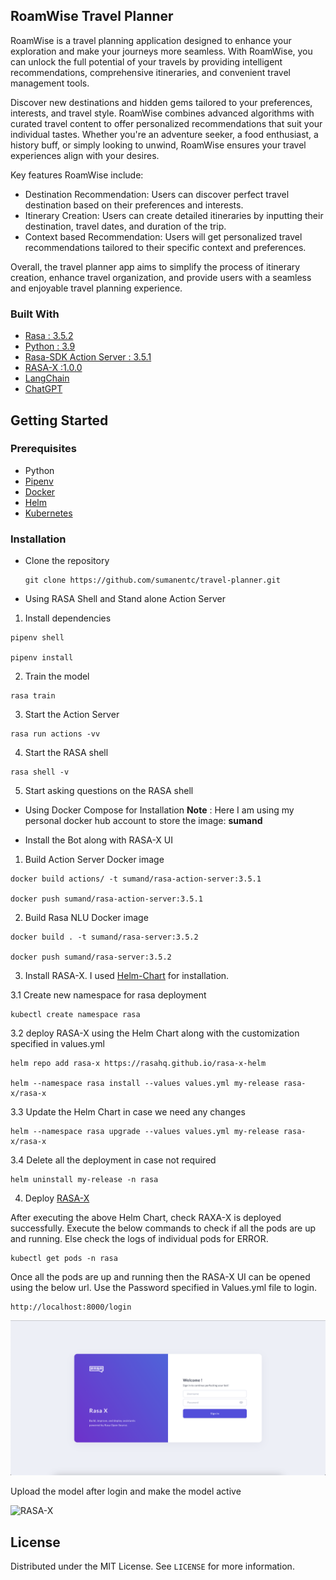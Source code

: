 ## RoamWise Travel Planner

RoamWise is a travel planning application designed to enhance your exploration and make your journeys more seamless. With RoamWise, you can unlock the full potential of your travels by providing intelligent recommendations, comprehensive itineraries, and convenient travel management tools.

Discover new destinations and hidden gems tailored to your preferences, interests, and travel style. RoamWise combines advanced algorithms with curated travel content to offer personalized recommendations that suit your individual tastes. Whether you're an adventure seeker, a food enthusiast, a history buff, or simply looking to unwind, RoamWise ensures your travel experiences align with your desires.

Key features RoamWise include:
* Destination Recommendation: Users can discover perfect travel destination based on their preferences and interests.
* Itinerary Creation: Users can create detailed itineraries by inputting their destination, travel dates, and duration of the trip.
* Context based Recommendation: Users will get personalized travel recommendations tailored to their specific context and preferences.

Overall, the travel planner app aims to simplify the process of itinerary creation, enhance travel organization, and provide users with a seamless and enjoyable travel planning experience.

### Built With

- [Rasa : 3.5.2 ](https://rasa.com/docs/rasa/)
- [Python : 3.9 ](https://www.python.org/)
- [Rasa-SDK Action Server : 3.5.1 ](https://rasa.com/docs/action-server)
- [RASA-X :1.0.0](https://rasa.com/docs/rasa-x/)
- [LangChain](https://python.langchain.com/docs/get_started/introduction.html)
- [ChatGPT](https://openai.com/blog/chatgpt)

## Getting Started

### Prerequisites

- Python
- [Pipenv](https://pypi.org/project/pipenv/)
- [Docker](https://docs.docker.com/engine/install/)
- [Helm](https://helm.sh/docs/intro/install/)
- [Kubernetes](https://kubernetes.io/docs/setup/)

### Installation

- Clone the repository

  ```
  git clone https://github.com/sumanentc/travel-planner.git
  ```

- Using RASA Shell and Stand alone Action Server

1. Install dependencies

  ```
  pipenv shell

  pipenv install
  ```

2. Train the model

  ```
  rasa train

  ```

3. Start the Action Server

  ```
  rasa run actions -vv

  ```

4. Start the RASA shell

  ```
  rasa shell -v
  ```

5. Start asking questions on the RASA shell

- Using Docker Compose for Installation
  **Note** : Here I am using my personal docker hub account to store the image: **sumand**

- Install the Bot along with RASA-X UI

1. Build Action Server Docker image

```
docker build actions/ -t sumand/rasa-action-server:3.5.1

docker push sumand/rasa-action-server:3.5.1

```

2. Build Rasa NLU Docker image

```
docker build . -t sumand/rasa-server:3.5.2

docker push sumand/rasa-server:3.5.2
```

3. Install RASA-X. I used [Helm-Chart](https://rasa.com/docs/rasa-x/installation-and-setup/install/helm-chart) for installation.

3.1 Create new namespace for rasa deployment

```
kubectl create namespace rasa
```

3.2 deploy RASA-X using the Helm Chart along with the customization specified in values.yml

```
helm repo add rasa-x https://rasahq.github.io/rasa-x-helm

helm --namespace rasa install --values values.yml my-release rasa-x/rasa-x
```

3.3 Update the Helm Chart in case we need any changes

```
helm --namespace rasa upgrade --values values.yml my-release rasa-x/rasa-x
```
3.4 Delete all the deployment in case not required

```
helm uninstall my-release -n rasa

```

4. Deploy [RASA-X](https://rasa.com/docs/rasa-x/installation-and-setup/deploy)

After executing the above Helm Chart, check RAXA-X is deployed successfully. Execute the below commands to check if all the pods are up and running. Else check the logs of individual pods for ERROR.

```
kubectl get pods -n rasa
```

Once all the pods are up and running then the RASA-X UI can be opened using the below url. Use the Password specified in Values.yml file to login.

```
http://localhost:8000/login
```

![RASA-X ](./images/RASA-X-Login.png)

Upload the model after login and make the model active

![RASA-X ](./images/upload-model.png)

## License

Distributed under the MIT License. See `LICENSE` for more information.